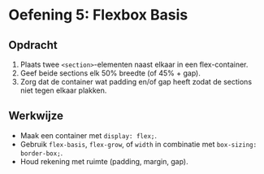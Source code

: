 # Oefening 5: Flexbox Basis

## Opdracht

1. Plaats twee `<section>`-elementen naast elkaar in een flex-container.
2. Geef beide sections elk 50% breedte (of 45% + gap).
3. Zorg dat de container wat padding en/of gap heeft zodat de sections niet tegen elkaar plakken.

## Werkwijze

- Maak een container met `display: flex;`.
- Gebruik `flex-basis`, `flex-grow`, of `width` in combinatie met `box-sizing: border-box;`.
- Houd rekening met ruimte (padding, margin, gap).
